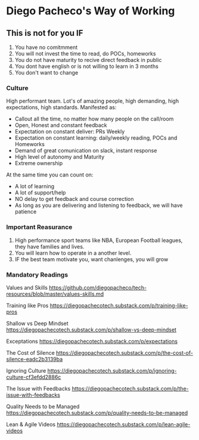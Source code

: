 # Diego Pacheco's Way of Working

## This is not for you IF

1. You have no comitmment
2. You will not invest the time to read, do POCs, homeworks
3. You do not have maturity to recive direct feedback in public
4. You dont have english or is not willing to learn in 3 months
5. You don't want to change

### Culture

High performant team. Lot's of amazing people, high demanding, high expectations, high standards.
Manifested as:

* Callout all the time, no matter how many people on the call/room
* Open, Honest and constant feedback
* Expectation on constant deliver: PRs Weekly
* Expectation on constant learning: daily/weekly reading, POCs and Homeworks
* Demand of great comunication on slack, instant response
* High level of autonomy and Maturity
* Extreme ownership

At the same time you can count on:

* A lot of learning
* A lot of support/help
* NO delay to get feedback and course correction
* As long as you are delivering and listening to feedback, we will have patience

### Important Reasurance

1. High performance sport teams like NBA, European Football leagues, they have families and lives.
2. You will learn how to operate in a another level.
3. IF the best team motivate you, want chanlenges, you will grow

### Mandatory Readings

Values and Skills
https://github.com/diegopacheco/tech-resources/blob/master/values-skills.md

Training like Pros
https://diegopachecotech.substack.com/p/training-like-pros

Shallow vs Deep Mindset
https://diegopachecotech.substack.com/p/shallow-vs-deep-mindset

Exceptations
https://diegopachecotech.substack.com/p/expectations

The Cost of Silence
https://diegopachecotech.substack.com/p/the-cost-of-silence-eadc2b3139ba

Ignoring Culture
https://diegopachecotech.substack.com/p/ignoring-culture-cf3efdd2886c

The Issue with Feedbacks
https://diegopachecotech.substack.com/p/the-issue-with-feedbacks

Quality Needs to be Managed
https://diegopachecotech.substack.com/p/quality-needs-to-be-managed

Lean & Agile Videos
https://diegopachecotech.substack.com/p/lean-agile-videos